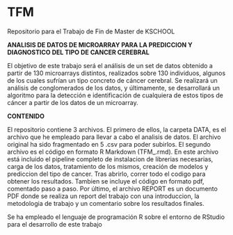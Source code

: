 # TFM
Repositorio para el Trabajo de Fin de Master de KSCHOOL

__ANALISIS DE DATOS DE MICROARRAY PARA LA PREDICCION Y DIAGNOSTICO DEL TIPO DE CANCER CEREBRAL__

El objetivo de este trabajo será el análisis de un set de datos obtenido a partir de 130 microarrays distintos, realizados sobre 130 individuos, algunos de los cuales sufrían un tipo concreto de cáncer cerebral. Se realizará un análisis de conglomerados de los datos, y últimamente, se desarrollará un algoritmo para la detección e identificación de cualquiera de estos tipos de cáncer a partir de los datos de un microarray.

__CONTENIDO__

El repositorio contiene 3 archivos. El primero de ellos, la carpeta DATA, es el archivo que he empleado para llevar a cabo el analisis de datos. El archivo original ha sido fragmentado en 5 .csv para poder subirlos.
El segundo archivo es el código en formato R Markdown (TFM_.rmd). En este archivo está incluido el pipeline completo de instalacion de librerias necesarias, carga de los datos, tratamiento de los mismos, creación de modelos y prediccion del tipo de cancer. Tras abrirlo, correr todo el codigo para obtener los resultados. Tambien se incluye el código en formato pdf, comentado paso a paso. Por último, el archivo REPORT es un documento PDF donde se realiza un report del trabajo con una introduccion, la metodologia de trabajo y un comentario sobre los resultados finales.

Se ha empleado el lenguaje de programación R sobre el entorno de RStudio para el desarrollo de este trabajo
